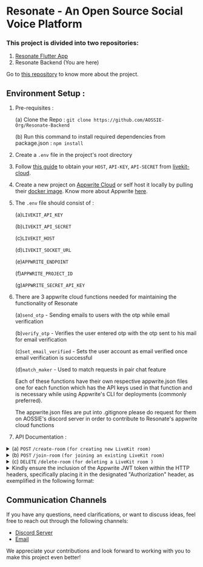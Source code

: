 # Resonate - An Open Source Social Voice Platform

### This project is divided into two repositories:

1. [Resonate Flutter App](https://github.com/AOSSIE-Org/Resonate)
2. Resonate Backend (You are here)

Go to [this repository](https://github.com/AOSSIE-Org/Resonate) to know more about the project.

## Environment Setup :

1. Pre-requisites :

   (a) Clone the Repo : `git clone https://github.com/AOSSIE-Org/Resonate-Backend`

   (b) Run this command to install required dependencies from package.json : `npm install`

2. Create a `.env` file in the project's root directory

3. Follow [this guide](https://docs.livekit.io/cloud/project-management/keys-and-tokens/) to obtain your `HOST`, `API-KEY`, `API-SECRET` from [livekit-cloud](https://livekit.io/cloud).

4. Create a new project on [Appwrite Cloud](https://appwrite.io/) or self host it locally by pulling their [docker image](https://appwrite.io/docs/self-hosting). Know more about Appwrite [here](https://appwrite.io/docs).

5. The `.env` file should consist of :

   (a)`LIVEKIT_API_KEY`

   (b)`LIVEKIT_API_SECRET`

   (c)`LIVEKIT_HOST`

   (d)`LIVEKIT_SOCKET_URL`

   (e)`APPWRITE_ENDPOINT`

   (f)`APPWRITE_PROJECT_ID`

   (g)`APPWRITE_SECRET_API_KEY`

6. There are 3 appwrite cloud functions needed for maintaining the functionality of Resonate

   (a)`send_otp` - Sending emails to users with the otp while email verification

   (b)`verify_otp` - Verifies the user entered otp with the otp sent to his mail for email verification

   (c)`set_email_verified` - Sets the user account as email verified once email verification is successful
   
   (d)`match_maker` - Used to match requests in pair chat feature

   Each of these functions have their own respective appwrite.json files one for each function which has the API keys used in that function
   and is necessary while using Appwrite's CLI for deployments (commonly preferred).

   The appwrite.json files are put into .gitignore please do request for them on AOSSIE's discord server in order to contribute to Resonate's appwrite cloud functions

7. API Documentation :

<details>
   <summary>(a) <code>POST</code> <code>/create-room</code> <code>(for creating new LiveKit room)</code></summary>

##### Parameters

> | field | type     | data type             | description |
> | ----- | -------- | --------------------- | ----------- |
> | None  | required | object (JSON or YAML) | N/A         |

##### Request Body

> | field         | type     | data type          | description                                          |
> | ------------- | -------- | ------------------ | ---------------------------------------------------- |
> | `name`        | required | `string`           | The name of the room                                 |
> | `description` | required | `string`           | A description of the room                            |
> | `adminUid`    | required | `string`           | The unique identifier(UID) of the room administrator |
> | `tags`        | optional | `array of strings` | An array of tags associated with the room            |

##### Responses

> | http code | content-type       | response                            |
> | --------- | ------------------ | ----------------------------------- |
> | `200`     | `application/json` | `{msg:"Room created Successfully"}` |
> | `500`     | `application/json` | `{msg:"Error"}`                     |

##### Example cURL

> ```javascript
>  curl -X POST -H "Content-Type: application/json" --data @post.json http://localhost:3000/create-room
> ```

</details>

<details>
   <summary>(b) <code>POST</code> <code>/join-room</code> <code>(for joining an existing LiveKit room)</code></summary>

##### Parameters

> | field | type     | data type             | description |
> | ----- | -------- | --------------------- | ----------- |
> | None  | required | object (JSON or YAML) | N/A         |

##### Request Body

> | field  | type     | data type | description                                                        |
> | ------ | -------- | --------- | ------------------------------------------------------------------ |
> | `name` | required | `string`  | The name of the room user intends to join                          |
> | `uid`  | required | `string`  | The unique identifier(UID) of the user requesting to join the room |

##### Responses

> | http code | content-type       | response          |
> | --------- | ------------------ | ----------------- |
> | `200`     | `application/json` | `{msg:"Success"}` |
> | `500`     | `application/json` | `{msg:"Error"}`   |

##### Example cURL

> ```javascript
>  curl -X POST -H "Content-Type: application/json" --data @post.json http://localhost:3000/join-room
> ```

</details>

<details>
   <summary>(c) <code>DELETE</code> <code>/delete-room</code> <code>(for deleting a LiveKit room )</code></summary>

##### Parameters

> None

##### Request Body

> | field               | type     | data type | description                                                                 |
> | ------------------- | -------- | --------- | --------------------------------------------------------------------------- |
> | `appwriteRoomDocid` | required | `string`  | The document ID of the room in Appwrite database                            |
> | `token`             | required | `string`  | The access token used for verification and authorization to delete the room |

##### Responses

> | http code | content-type       | response                                |
> | --------- | ------------------ | --------------------------------------- |
> | `200`     | `application/json` | `{msg:"Success"}`                       |
> | `400`     | `application/json` | `{msg:"Invalid Token or Server Error"}` |

##### Example cURL

> ```javascript
>  curl -X DELETE -H "Content-Type: application/json" http://localhost:3000/delete-room
> ```

</details>
<details>
   <summary>Kindly ensure the inclusion of the Appwrite JWT token within the HTTP headers, specifically placing it in the designated "Authorization" header, as exemplified in the following format:</summary>

> Authorization : Bearer {token}

</details>

## Communication Channels

If you have any questions, need clarifications, or want to discuss ideas, feel free to reach out through the following channels:

- [Discord Server](https://discord.com/invite/6mFZ2S846n)
- [Email](mailto:aossie.oss@gmail.com)

We appreciate your contributions and look forward to working with you to make this project even better!

